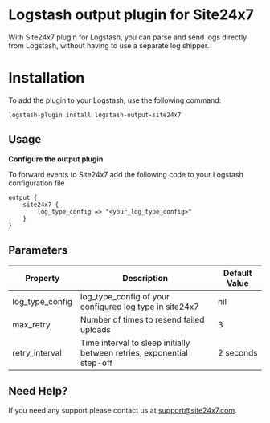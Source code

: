 # Logstash output plugin for Site24x7

With Site24x7 plugin for Logstash, you can parse and send logs directly from Logstash, without having to use a separate log shipper.

# Installation

To add the plugin to your Logstash, use the following command:

```
logstash-plugin install logstash-output-site24x7
```

## Usage

**Configure the output plugin**

To forward events to Site24x7 add the following code to your Logstash configuration file
```
output {
    site24x7 {
        log_type_config => "<your_log_type_config>"
    }
}
```
## Parameters

Property | Description | Default Value
------------ | -------------|------------
log_type_config | log_type_config of your configured log type in site24x7 | nil
max_retry | Number of times to resend failed uploads | 3
retry_interval |  Time interval to sleep initially between retries, exponential step-off | 2 seconds
## Need Help?

If you need any support please contact us at support@site24x7.com.
